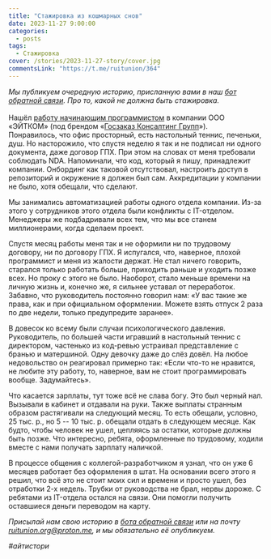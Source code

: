 ```yaml
---
title: "Стажировка из кошмарных снов"
date: 2023-11-27 9:00:00
categories:
  - posts
tags:
  - Стажировка
cover: /stories/2023-11-27-story/cover.jpg
commentsLink: "https://t.me/ruitunion/364"
---
```


*Мы публикуем очередную историю, присланную вами в наш [бот обратной связи](http://t.me/itunion_feedback_bot). Про то, какой не должна быть стажировка.*\
\
Нашёл [работу начинающим программистом](https://kazan.hh.ru/vacancy/87730745) в компании ООО «ЭЙТКОМ» (под брендом «[Госзаказ Консалтинг Групп](https://www.list-org.com/company/9403097)»).\
Понравилось, что офис просторный, есть настольный теннис, печеньки, душ. Но насторожило, что спустя неделю я так и не подписал ни одного документа, даже договор ГПХ. При этом на словах от меня требовали соблюдать NDA. Напоминали, что код, который я пишу, принадлежит компании. Онбординг как таковой отсутствовал, настроить доступ в репозиторий и окружение я должен был сам. Аккредитации у компании не было, хотя обещали, что сделают.

Мы занимались автоматизацией работы одного отдела компании. Из-за этого у сотрудников этого отдела были конфликты с IT-отделом. Менеджеры же подбадривали всех тем, что мы все станем миллионерами, когда сделаем проект.

Спустя месяц работы меня так и не оформили ни по трудовому договору, ни по договору ГПХ. Я испугался, что, наверное, плохой программист и меня из жалости держат. Не стал ничего говорить, старался только работать больше, приходить раньше и уходить позже всех. Но проку с этого не было. Наоборот, стало меньше времени на личную жизнь и, конечно же, я сильнее уставал от переработок. Забавно, что руководитель постоянно говорил нам: «У вас такие же права, как и при официальном оформлении. Можете взять отпуск 2 раза по две недели, только предупредите заранее».

В довесок ко всему были случаи психологического давления. Руководитель, по большей части игравший в настольный теннис с директором, частенько из код-ревью устраивал представление с бранью и матершиной. Одну девочку даже до слёз довёл. На любое недовольство он реагировал примерно так: «Если что-то не нравится, не любите эту работу, то, наверное, вам не стоит программировать вообще. Задумайтесь».

Что касается зарплаты, тут тоже всё не слава богу. Это был черный нал. Вызывали в кабинет и отдавали на руки. Также выплаты странным образом растягивали на следующий месяц. То есть обещали, условно, 25 тыс. р., но 5 -- 10 тыс. р. обещали отдать в следующем месяце. Как будто, чтобы человек не ушел, цепляясь за остатки, которые должны быть позже. Что интересно, ребята, оформленные по трудовому, ходили вместе с нами получать зарплату наличкой.

В процессе общения с коллегой-разработчиком я узнал, что он уже 6 месяцев работает без оформления в штат. На основании всего этого я решил, что всё это не стоит моих сил и времени и просто ушел, без отработки 2-х недель. Трубки от руководства не брал, нервы дороже. С ребятами из IT-отдела остался на связи. Они помогли получить оставшиеся деньги переводом на карту.

*Присылай нам свою историю в [бота обратной связи](http://t.me/itunion_feedback_bot) или на почту [ruitunion.org@proton.me](mailto:ruitunion.org@proton.me), и мы обязательно её опубликуем.*

*#айтистори*
